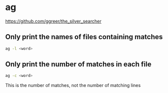 # ag

https://github.com/ggreer/the_silver_searcher


## Only print the names of files containing matches

```bash
ag -l <word>
```

## Only  print  the  number of matches in each file

```bash
ag -c <word>
```
This is the number of matches, not the number of matching lines